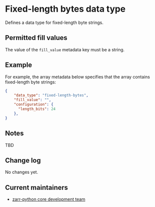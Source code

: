 # Fixed-length bytes data type

Defines a data type for fixed-length byte strings.

## Permitted fill values

The value of the `fill_value` metadata key must be a string.

## Example

For example, the array metadata below specifies that the array contains fixed-length byte strings:

```json
{
    "data_type": "fixed-length-bytes",
    "fill_value": "",
    "configuration": {
      "length_bits": 24
    },
}
```

## Notes

TBD

## Change log

No changes yet.

## Current maintainers

* [zarr-python core development team](https://github.com/orgs/zarr-developers/teams/python-core-devs)
